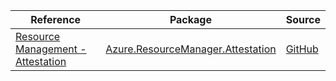 | Reference | Package | Source |
|---|---|---|
|[Resource Management - Attestation](resourcemanager.attestation-readme.md)|[Azure.ResourceManager.Attestation](https://www.nuget.org/packages/Azure.ResourceManager.Attestation)|[GitHub](https://github.com/Azure/azure-sdk-for-net/blob/main/sdk/attestation/Azure.ResourceManager.Attestation)|
